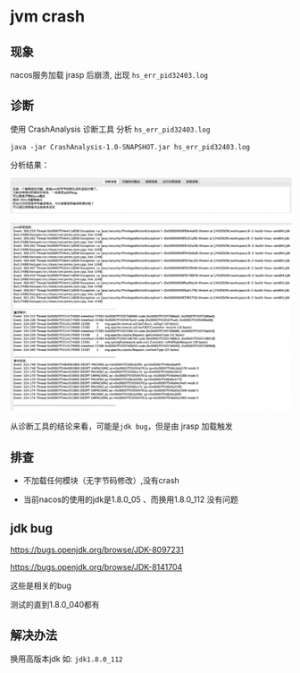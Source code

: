 # jvm crash

## 现象

nacos服务加载 jrasp 后崩溃, 出现 `hs_err_pid32403.log`

## 诊断

使用 CrashAnalysis 诊断工具 分析 `hs_err_pid32403.log`

```shell
java -jar CrashAnalysis-1.0-SNAPSHOT.jar hs_err_pid32403.log
```

分析结果：

![img.png](../../.vuepress/public/images/guide/coe/img.png)


![img_1.png](../../.vuepress/public/images/guide/coe/img_1.png)

从诊断工具的结论来看，可能是`jdk bug`，但是由 jrasp 加载触发

## 排查

+ 不加载任何模块（无字节码修改）,没有crash

+ 当前nacos的使用的jdk是1.8.0_05 、而换用1.8.0_112 没有问题


## jdk bug

https://bugs.openjdk.org/browse/JDK-8097231

https://bugs.openjdk.org/browse/JDK-8141704

这些是相关的bug

测试的直到1.8.0_040都有

## 解决办法

换用高版本jdk 如: `jdk1.8.0_112`